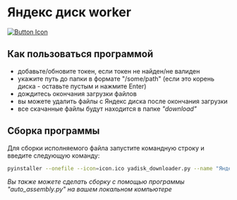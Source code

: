 # Яндекс диск worker

[![Button Icon]][Link] 

## Как пользоваться программой

- добавьте/обновите токен, если токен не найден/не валиден
- укажите путь до папки в формате "/some/path" (если это корень диска - оставьте пустым и нажмите Enter)
- дождитесь окончания загрузки файлов
- вы можете удалить файлы c Яндекс диска после окончания загрузки
- все скачанные файлы будут находится в папке *"download"*

## Сборка программы
Для сборки исполняемого файла запустите командную строку и введите следующую команду:

```sh
pyinstaller --onefile --icon=icon.ico yadisk_downloader.py --name "Яндекс диск downloader"
```

*Вы также можете сделать сборку с помощью программы "auto_assembly.py" на вашем локальном компьютере*

[Button Icon]: https://img.shields.io/badge/Installation-EF2D5E?style=for-the-badge&logoColor=white&logo=DocuSign
[Link]: https://disk.yandex.ru/d/k99KrjewiRh_wA
